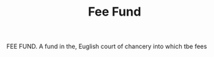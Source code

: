 ---
title: Fee Fund
letter: F
permalink: "/definitions/bld-fee-fund.html"
body: FEE FUND. A fund in the, Euglish court of chancery into which tbe fees
published_at: '2018-07-07'
source: Black's Law Dictionary 2nd Ed (1910)
layout: post
---